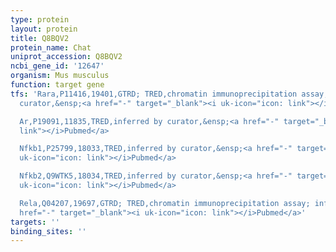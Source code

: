 ```yaml
---
type: protein
layout: protein
title: Q8BQV2
protein_name: Chat
uniprot_accession: Q8BQV2
ncbi_gene_id: '12647'
organism: Mus musculus
function: target gene
tfs: 'Rara,P11416,19401,GTRD; TRED,chromatin immunoprecipitation assay; inferred by
  curator,&ensp;<a href="-" target="_blank"><i uk-icon="icon: link"></i>Pubmed</a>

  Ar,P19091,11835,TRED,inferred by curator,&ensp;<a href="-" target="_blank"><i uk-icon="icon:
  link"></i>Pubmed</a>

  Nfkb1,P25799,18033,TRED,inferred by curator,&ensp;<a href="-" target="_blank"><i
  uk-icon="icon: link"></i>Pubmed</a>

  Nfkb2,Q9WTK5,18034,TRED,inferred by curator,&ensp;<a href="-" target="_blank"><i
  uk-icon="icon: link"></i>Pubmed</a>

  Rela,Q04207,19697,GTRD; TRED,chromatin immunoprecipitation assay; inferred by curator,&ensp;<a
  href="-" target="_blank"><i uk-icon="icon: link"></i>Pubmed</a>'
targets: ''
binding_sites: ''
---
```

